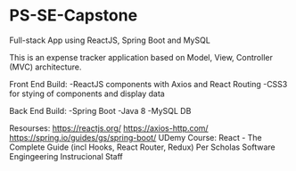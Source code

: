 # PS-SE-Capstone
Full-stack App using ReactJS, Spring Boot and MySQL

This is an expense tracker application based on Model, View, Controller (MVC) architecture. 

Front End Build:
-ReactJS components with Axios and React Routing
-CSS3 for stying of components and display data

Back End Build: 
-Spring Boot 
-Java 8
-MySQL DB

Resourses:
https://reactjs.org/
https://axios-http.com/
https://spring.io/guides/gs/spring-boot/
UDemy Course: React - The Complete Guide (incl Hooks, React Router, Redux)
Per Scholas Software Engingeering Instrucional Staff
